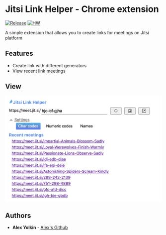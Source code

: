 # Jitsi Link Helper - Chrome extension

[![Release](https://img.shields.io/github/v/release/LugaMuga/jitsi-link-helper)](https://github.com/LugaMuga/jitsi-link-helper/releases/latest)
[![HW](https://img.shields.io/github/issues/LugaMuga/jitsi-link-helper/Up%20For%20Grabs?color=dark%20green&label=Help%20Wanted)](https://github.com/LugaMuga/jitsi-link-helper/issues?q=is%3Aissue+is%3Aopen+sort%3Aupdated-desc+label%3A%22Up+For+Grabs%22+label%3A%22Help+Wanted%22)

A simple extension that allows you to create links for meetings on Jitsi platform

## Features
- Create link with different generators
- View recent link meetings

## View
![screenshot](img/screenshot.png)

## Authors
* **Alex Yolkin** - [Alex's Github](https://github.com/LugaMuga)

